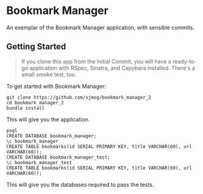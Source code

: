 # Bookmark Manager

An exemplar of the Bookmark Manager application, with sensible commits.

## Getting Started

> If you clone this app from the Initial Commit, you will have a ready-to-go application with RSpec, Sinatra, and Capybara installed. There's a small smoke test, too.

To get started with Bookmark Manager:

```
git clone https://github.com/sjmog/bookmark_manager_2
cd bookmark_manager_2
bundle install
```

This will give you the application.

```
psql
CREATE DATABASE bookmark_manager;
\c bookmark_manager
CREATE TABLE bookmarks(id SERIAL PRIMARY KEY, title VARCHAR(60), url VARCHAR(60));
CREATE DATABASE bookmark_manager_test;
\c bookmark_manager_test
CREATE TABLE bookmarks(id SERIAL PRIMARY KEY, title VARCHAR(60), url VARCHAR(60));
```

This will give you the databases required to pass the tests.
